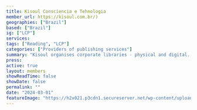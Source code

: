 ```yaml
---
title: Kisoul Consciencia e Tehnologia
member_url: https://kisoul.com.br/)
geographies: ["Brazil"]
based: ["Brazil"]
ig: ["LCP"] 
services: 
tags: ["Reading", "LCP"]
categories: ["Providers of publishing services"]
summary: "Kisoul organises corporate libraries - physical and digital. They install shelves and manage books/ebooks for the benefit of the company's employees."
press:
active: true
layout: members
showReadTime: false
showDate: false
permalink: ""
date: "2024-03-01"
featureImage: "https://h2x021.p3cdn1.secureserver.net/wp-content/uploads/2019/12/logo.png?time=1712626960"
---
```

